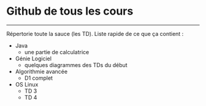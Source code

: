 # Github de tous les cours
***
Répertorie toute la sauce (les TD). Liste rapide de ce que ça contient :

- Java
    - une partie de calculatrice
- Génie Logiciel
    - quelques diagrammes des TDs du début
- Algorithmie avancée
    - D1 complet
- OS Linux
    - TD 3
    - TD 4

